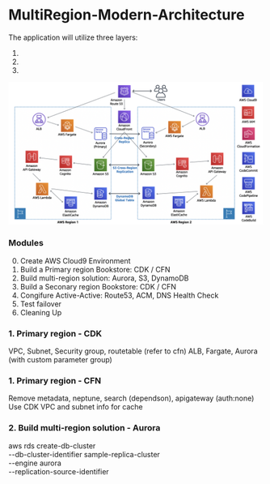 # MultiRegion-Modern-Architecture

The application will utilize three layers:

1. 
2. 
3. 

![Architecture diagram](images/architecture_diagram.png)

### Modules
0. Create AWS Cloud9 Environment
1. Build a Primary region Bookstore: CDK / CFN
2. Build multi-region solution: Aurora, S3, DynamoDB
3. Build a Seconary region Bookstore: CDK / CFN
4. Congifure Active-Active: Route53, ACM, DNS Health Check
5. Test failover
6. Cleaning Up

### 1. Primary region - CDK
VPC, Subnet, Security group, routetable (refer to cfn)
ALB, Fargate, Aurora (with custom parameter group)

### 1. Primary region - CFN
Remove metadata, neptune, search (dependson), apigateway (auth:none) 
Use CDK VPC and subnet info for cache

### 2. Build multi-region solution - Aurora
aws rds create-db-cluster \
  --db-cluster-identifier sample-replica-cluster \
  --engine aurora \
  --replication-source-identifier <source aurora arn> 




